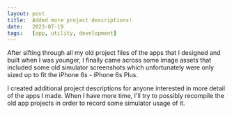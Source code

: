 ```yaml
---
layout: post
title:  Added more project descriptions!
date:   2023-07-19
tags:   [app, utility, development]
---
```


After sifting through all my old project files of the apps that I designed and built when I was younger, I finally came across some image assets that included some old simulator screenshots which unfortunately were only sized up to fit the iPhone 6s - iPhone 6s Plus. 

I created additional project descriptions for anyone interested in more detail of the apps I made. When I have more time, I'll try to possibly recompile the old app projects in order to record some simulator usage of it.